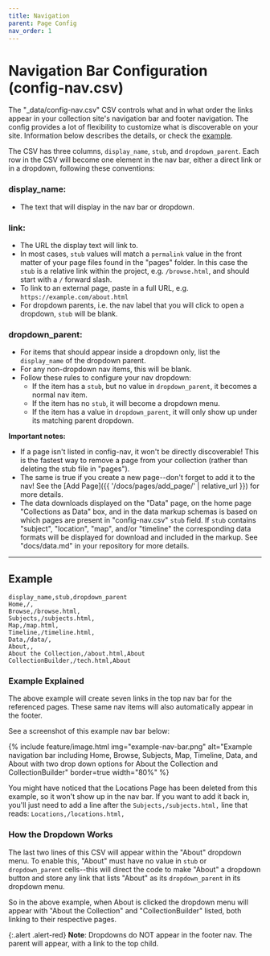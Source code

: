 ```yaml
---
title: Navigation
parent: Page Config
nav_order: 1
---
```


# Navigation Bar Configuration (config-nav.csv)

The "_data/config-nav.csv" CSV controls what and in what order the links appear in your collection site's navigation bar and footer navigation. 
The config provides a lot of flexibility to customize what is discoverable on your site.
Information below describes the details, or check the [example](#example).

The CSV has three columns, `display_name`, `stub`, and `dropdown_parent`.
Each row in the CSV will become one element in the nav bar, either a direct link or in a dropdown, following these conventions:

### display_name: 

- The text that will display in the nav bar or dropdown.

### link: 

- The URL the display text will link to.
- In most cases, `stub` values will match a `permalink` value in the front matter of your page files found in the "pages" folder. In this case the `stub` is a relative link within the project, e.g. `/browse.html`, and should start with a `/` forward slash.
- To link to an external page, paste in a full URL, e.g. `https://example.com/about.html`
- For dropdown parents, i.e. the nav label that you will click to open a dropdown, `stub` will be blank.

### dropdown_parent: 

- For items that should appear inside a dropdown only, list the `display_name` of the dropdown parent.
- For any non-dropdown nav items, this will be blank.
- Follow these rules to configure your nav dropdown:
    - If the item has a `stub`, but no value in `dropdown_parent`, it becomes a normal nav item.
    - If the item has no `stub`, it will become a dropdown menu.
    - If the item has a value in `dropdown_parent`, it will only show up under its matching parent dropdown.

<div class="alert alert-blue" markdown="1">

**Important notes:**

- If a page isn't listed in config-nav, it won't be directly discoverable! This is the fastest way to remove a page from your collection (rather than deleting the stub file in "pages"). 
- The same is true if you create a new page--don't forget to add it to the nav! See the [Add Page]({{ '/docs/pages/add_page/' | relative_url }}) for more details.
- The data downloads displayed on the "Data" page, on the home page "Collections as Data" box, and in the data markup schemas is based on which pages are present in "config-nav.csv" `stub` field. If `stub` contains "subject", "location", "map", and/or "timeline" the corresponding data formats will be displayed for download and included in the markup. See "docs/data.md" in your repository for more details.

</div>

------

## Example

```
display_name,stub,dropdown_parent
Home,/,
Browse,/browse.html,
Subjects,/subjects.html,
Map,/map.html,
Timeline,/timeline.html,
Data,/data/,
About,,
About the Collection,/about.html,About
CollectionBuilder,/tech.html,About
```

### Example Explained

The above example will create seven links in the top nav bar for the referenced pages. These same nav items will also automatically appear in the footer. 

See a screenshot of this example nav bar below:

{% include feature/image.html img="example-nav-bar.png" alt="Example navigation bar including Home, Browse, Subjects, Map, Timeline, Data, and About with two drop down options for About the Collection and CollectionBuilder" border=true width="80%" %}

You might have noticed that the Locations Page has been deleted from this example, so it won't show up in the nav bar. If you want to add it back in, you'll just need to add a line after the `Subjects,/subjects.html,` line that reads: `Locations,/locations.html,`

### How the Dropdown Works

The last two lines of this CSV will appear within the "About" dropdown menu. 
To enable this, "About" must have no value in `stub` or `dropdown_parent` cells--this will direct the code to make "About" a dropdown button and store any link that lists "About" as its `dropdown_parent` in its dropdown menu. 

So in the above example, when About is clicked the dropdown menu will appear with "About the Collection" and "CollectionBuilder" listed, both linking to their respective pages.

{:.alert .alert-red}
**Note**: Dropdowns do NOT appear in the footer nav. The parent will appear, with a link to the top child. 
